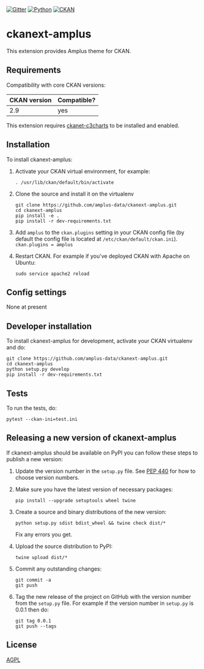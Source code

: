 [![Gitter][]][1] [![Python][]][2] [![CKAN][]][3]

# ckanext-amplus

This extension provides Amplus theme for CKAN.

## Requirements

Compatibility with core CKAN versions:

| CKAN version    | Compatible?   |
| --------------- | ------------- |
| 2.9             | yes   |

This extension requires [ckanet-c3charts](https://github.com/keitaroinc/ckanext-c3charts) to be installed and enabled.

## Installation

To install ckanext-amplus:

1. Activate your CKAN virtual environment, for example:

   ```. /usr/lib/ckan/default/bin/activate```

2. Clone the source and install it on the virtualenv

   ```
   git clone https://github.com/amplus-data/ckanext-amplus.git
   cd ckanext-amplus
   pip install -e .
   pip install -r dev-requirements.txt 
   ```

3. Add `amplus` to the `ckan.plugins` setting in your CKAN
   config file (by default the config file is located at
   `/etc/ckan/default/ckan.ini`).\
   `ckan.plugins = amplus`

4. Restart CKAN. For example if you've deployed CKAN with Apache on Ubuntu:

   ```sudo service apache2 reload```


## Config settings

None at present

## Developer installation

To install ckanext-amplus for development, activate your CKAN virtualenv and
do:

    git clone https://github.com/amplus-data/ckanext-amplus.git
    cd ckanext-amplus
    python setup.py develop
    pip install -r dev-requirements.txt


## Tests

To run the tests, do:

    pytest --ckan-ini=test.ini


## Releasing a new version of ckanext-amplus

If ckanext-amplus should be available on PyPI you can follow these steps to publish a new version:

1. Update the version number in the `setup.py` file. See [PEP 440](http://legacy.python.org/dev/peps/pep-0440/#public-version-identifiers) for how to choose version numbers.

2. Make sure you have the latest version of necessary packages:

       pip install --upgrade setuptools wheel twine

3. Create a source and binary distributions of the new version:

       python setup.py sdist bdist_wheel && twine check dist/*

   Fix any errors you get.

4. Upload the source distribution to PyPI:

       twine upload dist/*

5. Commit any outstanding changes:

       git commit -a
       git push

6. Tag the new release of the project on GitHub with the version number from
   the `setup.py` file. For example if the version number in `setup.py` is
   0.0.1 then do:

       git tag 0.0.1
       git push --tags

## License

[AGPL](https://www.gnu.org/licenses/agpl-3.0.en.html)


  [Gitter]: https://badges.gitter.im/keitaroinc/ckan.svg
  [1]: https://gitter.im/keitaroinc/ckan?utm_source=badge&utm_medium=badge&utm_campaign=pr-badge
  [Python]: https://img.shields.io/badge/python-3.8-blue
  [2]: https://www.python.org
  [CKAN]: https://img.shields.io/badge/ckan-2.9-red
  [3]: https://www.ckan.org